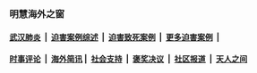
### 明慧海外之窗

####  [武汉肺炎](indexes/365.md?t=03071700) &nbsp;|&nbsp;  [迫害案例综述](indexes/328.md?t=03071700) &nbsp;|&nbsp; [迫害致死案例](indexes/277.md?t=03071700)  &nbsp;|&nbsp; [更多迫害案例](indexes/81.md?t=03071700)  &nbsp;|&nbsp; 
####  [时事评论](indexes/19.md?t=03071700) &nbsp;|&nbsp; [海外简讯](indexes/245.md?t=03071700)&nbsp;|&nbsp;  [社会支持](indexes/140.md?t=03071700) &nbsp;|&nbsp; [褒奖决议](indexes/282.md?t=03071700) &nbsp;|&nbsp; [社区报道](indexes/91.md?t=03071700)  &nbsp;|&nbsp; [天人之间](indexes/78.md?t=03071700) 

